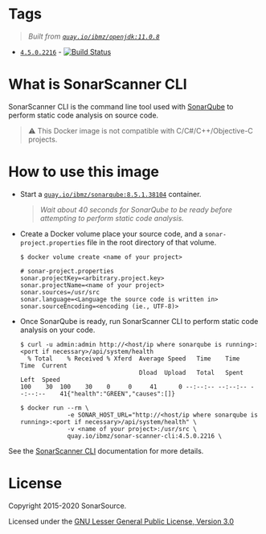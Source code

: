 # Tags
> _Built from [`quay.io/ibmz/openjdk:11.0.8`](https://quay.io/repository/ibmz/openjdk?tab=info)_
-	[`4.5.0.2216`](https://github.com/lcarcaramo/sonar-scanner-cli-docker/blob/master/s390x/4/Dockerfile) - [![Build Status](https://travis-ci.com/lcarcaramo/sonar-scanner-cli-docker.svg?branch=master)](https://travis-ci.com/lcarcaramo/sonar-scanner-cli-docker)

# What is SonarScanner CLI

SonarScanner CLI is the command line tool used with [SonarQube](https://quay.io/repository/ibmz/sonarqube) to perform static code analysis on source code.

> :warning: This Docker image is not compatible with C/C#/C++/Objective-C projects.

# How to use this image

* Start a [`quay.io/ibmz/sonarqube:8.5.1.38104`](https://quay.io/repository/ibmz/sonarqube) container.
  > _Wait about 40 seconds for SonarQube to be ready before attempting to perform static code analysis._

* Create a Docker volume place your source code, and a `sonar-project.properties` file in the root directory of that volume.
  ```console
  $ docker volume create <name of your project>
  ```

  ```properties
  # sonar-project.properties
  sonar.projectKey=<arbitrary.project.key>
  sonar.projectName=<name of your project>
  sonar.sources=/usr/src
  sonar.language=<Language the source code is written in>
  sonar.sourceEncoding=<encoding (ie., UTF-8)>
   ```

* Once SonarQube is ready, run SonarScanner CLI to perform static code analysis on your code.
  ```console
  $ curl -u admin:admin http://<host/ip where sonarqube is running>:<port if necessary>/api/system/health
    % Total    % Received % Xferd  Average Speed   Time    Time     Time  Current
                                   Dload  Upload   Total   Spent    Left  Speed
  100    30  100    30    0     0     41      0 --:--:-- --:--:-- --:--:--    41{"health":"GREEN","causes":[]}
  ```
  ```console
  $ docker run --rm \
               -e SONAR_HOST_URL="http://<host/ip where sonarqube is running>:<port if necessary>/api/system/health" \
               -v <name of your project>:/usr/src \
               quay.io/ibmz/sonar-scanner-cli:4.5.0.2216 \
  ```

See the [SonarScanner CLI](https://docs.sonarqube.org/latest/analysis/scan/sonarscanner/) documentation for more details.

# License

Copyright 2015-2020 SonarSource.

Licensed under the [GNU Lesser General Public License, Version 3.0](http://www.gnu.org/licenses/lgpl.txt)
